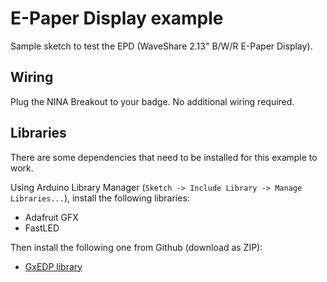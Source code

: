 # E-Paper Display example  

Sample sketch to test the EPD (WaveShare 2.13" B/W/R E-Paper Display).

## Wiring

Plug the NINA Breakout to your badge.
No additional wiring required.

## Libraries

There are some dependencies that need to be installed for this example to work.

Using Arduino Library Manager (`Sketch -> Include Library -> Manage Libraries...`), install the following libraries:

* Adafruit GFX
* FastLED

Then install the following one from Github (download as ZIP):

* [GxEDP library](https://github.com/ZinggJM/GxEPD)
